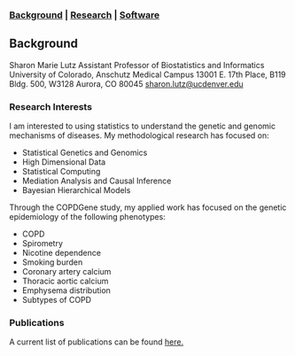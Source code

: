 ### [Background](https://SharonLutz.github.io)  | [Research](https://SharonLutz.github.io/research) | [Software](https://SharonLutz.github.io/software)

## Background

Sharon Marie Lutz
Assistant Professor of Biostatistics and Informatics
University of Colorado, Anschutz Medical Campus
13001 E. 17th Place, B119
Bldg. 500, W3128
Aurora, CO 80045
sharon.lutz@ucdenver.edu

### Research Interests
I am interested to using statistics to understand the genetic and genomic mechanisms of diseases. My methodological research has focused on:
- Statistical Genetics and Genomics
- High Dimensional Data
- Statistical Computing
- Mediation Analysis and Causal Inference
- Bayesian Hierarchical Models

Through the COPDGene study, my applied work has focused on the genetic epidemiology of the following phenotypes:
- COPD
- Spirometry
- Nicotine dependence
- Smoking burden
- Coronary artery calcium
- Thoracic aortic calcium 
- Emphysema distribution
- Subtypes of COPD

### Publications
A current list of publications can be found [here.](https://www.researchgate.net/profile/Sharon_Lutz2)
